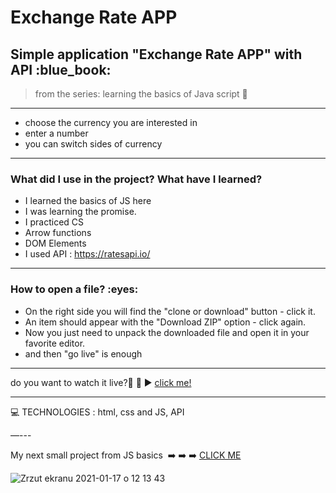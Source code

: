 
<h1> Exchange Rate APP </h1>

<h2>Simple application  "Exchange Rate APP" with API  :blue_book:</h2>

>from the series: learning the basics of Java script  :muscle:

----


* choose the currency you are interested in
* enter a number
* you can switch sides of currency


-------

<h3>What did I use in the project? What have I learned?</h3>

* I learned the basics of JS here
* I was learning the promise.
* I practiced CS
* Arrow functions
* DOM Elements 
* I used API : https://ratesapi.io/



-----
<h3>How to open a file? :eyes: </h3>

* On the right side you will find the "clone or download" button - click it.
* An item should appear with the "Download ZIP" option - click again.
* Now you just need to unpack the downloaded file and open it in your favorite editor.
* and then "go live" is enough

-----

do you want to watch it live?📲 :calling:  :arrow_forward:   [click me!](https://martynakil.github.io/Exchange-Rate-App/Exchange%20Rate%20App/index.html)


-----


:computer: TECHNOLOGIES : html, css and JS, API

—---


My next small project from JS basics  :arrow_right: :arrow_right: :arrow_right: [CLICK ME ](https://github.com/martynakil/personal-expense-manager)




![Zrzut ekranu 2021-01-17 o 12 13 43](https://user-images.githubusercontent.com/59742201/104838796-79c5c700-58bd-11eb-8516-572bc3e1bdda.png)

